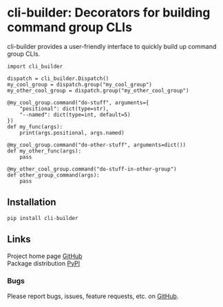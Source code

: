 # cli-builder: Decorators for building command group CLIs
cli-builder provides a user-friendly interface to quickly build up command group CLIs.

```
import cli_builder

dispatch = cli_builder.Dispatch()
my_cool_group = dispatch.group("my_cool_group")
my_other_cool_group = dispatch.group("my_other_cool_group")

@my_cool_group.command("do-stuff", arguments={
	"positional": dict(type=str),
	"--named": dict(type=int, default=5)
})
def my_func(args): 
	print(args.positional, args.named)

@my_cool_group.command("do-other-stuff", arguments=dict())
def my_other_func(args):
	pass

@my_other_cool_group.command("do-stuff-in-other-group")
def other_group_command(args):
	pass
```

## Installation
```
pip install cli-builder
```

## Links
Project home page [GitHub](https://github.com/xbrianh/cli-builder)  
Package distribution [PyPI](https://pypi.org/project/cli-builder/)

### Bugs
Please report bugs, issues, feature requests, etc. on [GitHub](https://github.com/xbrianh/cli-builder).
